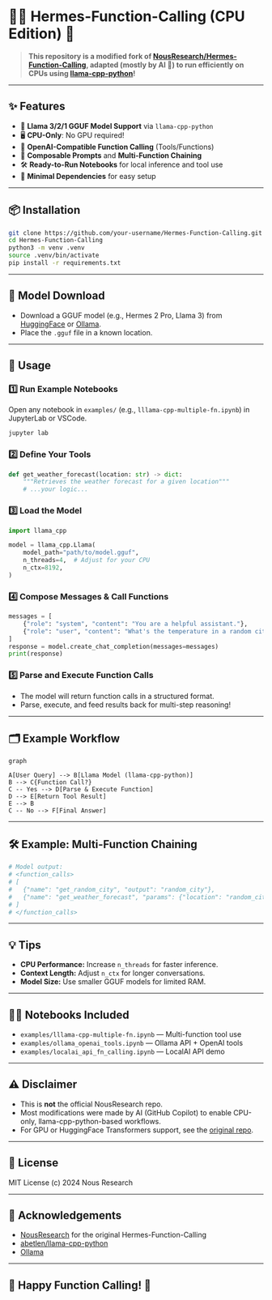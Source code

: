 # 🦙🔧 Hermes-Function-Calling (CPU Edition) 🚀

> **This repository is a modified fork of [NousResearch/Hermes-Function-Calling](https://github.com/NousResearch/Hermes-Function-Calling), adapted (mostly by AI 🤖) to run efficiently on CPUs using [llama-cpp-python](https://github.com/abetlen/llama-cpp-python)!**

---

## ✨ Features

- 🦙 **Llama 3/2/1 GGUF Model Support** via `llama-cpp-python`
- 🖥️ **CPU-Only**: No GPU required!
- 🔌 **OpenAI-Compatible Function Calling** (Tools/Functions)
- 🧩 **Composable Prompts** and **Multi-Function Chaining**
- 🛠️ **Ready-to-Run Notebooks** for local inference and tool use
- 📝 **Minimal Dependencies** for easy setup

---

## 📦 Installation

```bash
git clone https://github.com/your-username/Hermes-Function-Calling.git
cd Hermes-Function-Calling
python3 -m venv .venv
source .venv/bin/activate
pip install -r requirements.txt
```

---

## 🦙 Model Download

- Download a GGUF model (e.g., Hermes 2 Pro, Llama 3) from [HuggingFace](https://huggingface.co/NousResearch) or [Ollama](https://ollama.com/library).
- Place the `.gguf` file in a known location.

---

## 🚀 Usage

### 1️⃣ Run Example Notebooks

Open any notebook in `examples/` (e.g., `lllama-cpp-multiple-fn.ipynb`) in JupyterLab or VSCode.

```bash
jupyter lab
```

### 2️⃣ Define Your Tools

```python
def get_weather_forecast(location: str) -> dict:
    """Retrieves the weather forecast for a given location"""
    # ...your logic...
```

### 3️⃣ Load the Model

```python
import llama_cpp

model = llama_cpp.Llama(
    model_path="path/to/model.gguf",
    n_threads=4,  # Adjust for your CPU
    n_ctx=8192,
)
```

### 4️⃣ Compose Messages & Call Functions

```python
messages = [
    {"role": "system", "content": "You are a helpful assistant."},
    {"role": "user", "content": "What's the temperature in a random city?"}
]
response = model.create_chat_completion(messages=messages)
print(response)
```

### 5️⃣ Parse and Execute Function Calls

- The model will return function calls in a structured format.
- Parse, execute, and feed results back for multi-step reasoning!

---

## 🗂️ Example Workflow

```mermaid
graph 

A[User Query] --> B[Llama Model (llama-cpp-python)]
B --> C{Function Call?}
C -- Yes --> D[Parse & Execute Function]
D --> E[Return Tool Result]
E --> B
C -- No --> F[Final Answer]
```

---

## 🛠️ Example: Multi-Function Chaining

```python
# Model output:
# <function_calls>
# [
#   {"name": "get_random_city", "output": "random_city"},
#   {"name": "get_weather_forecast", "params": {"location": "random_city"}, "output": "temperature"}
# ]
# </function_calls>
```

---

## 💡 Tips

- **CPU Performance:** Increase `n_threads` for faster inference.
- **Context Length:** Adjust `n_ctx` for longer conversations.
- **Model Size:** Use smaller GGUF models for limited RAM.

---

## 🧑‍💻 Notebooks Included

- `examples/lllama-cpp-multiple-fn.ipynb` — Multi-function tool use
- `examples/ollama_openai_tools.ipynb` — Ollama API + OpenAI tools
- `examples/localai_api_fn_calling.ipynb` — LocalAI API demo

---

## ⚠️ Disclaimer

- This is **not** the official NousResearch repo.
- Most modifications were made by AI (GitHub Copilot) to enable CPU-only, llama-cpp-python-based workflows.
- For GPU or HuggingFace Transformers support, see the [original repo](https://github.com/NousResearch/Hermes-Function-Calling).

---

## 📝 License

MIT License (c) 2024 Nous Research

---

## 🤝 Acknowledgements

- [NousResearch](https://github.com/NousResearch) for the original Hermes-Function-Calling
- [abetlen/llama-cpp-python](https://github.com/abetlen/llama-cpp-python)
- [Ollama](https://ollama.com/)

---

## 🌟 Happy Function Calling! 🌟

